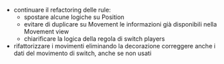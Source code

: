 - continuare il refactoring delle rule:
    - spostare alcune logiche su Position
    - evitare di duplicare su Movement le informazioni già disponibili nella Movement view
    - chiarificare la logica della regola di switch players
- rifattorizzare i movimenti eliminando la decorazione
    correggere anche i dati del movimento di switch, anche se non usati
  
      